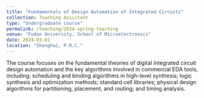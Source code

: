 ```yaml
---
title: "Fundamentals of Design Automation of Integrated Circuits"
collection: Teaching Assistant
type: "Undergraduate course"
permalink: /teaching/2024-spring-teaching
venue: "Fudan University, School of Microelectronics"
date: 2024-03-01
location: "Shanghai, P.R.C."
---
```


The course focuses on the fundamental theories of digital integrated circuit design automation and the key algorithms involved in commercial EDA tools, including: scheduling and binding algorithms in high-level synthesis; logic synthesis and optimization methods; standard cell libraries; physical design algorithms for partitioning, placement, and routing; and timing analysis.
